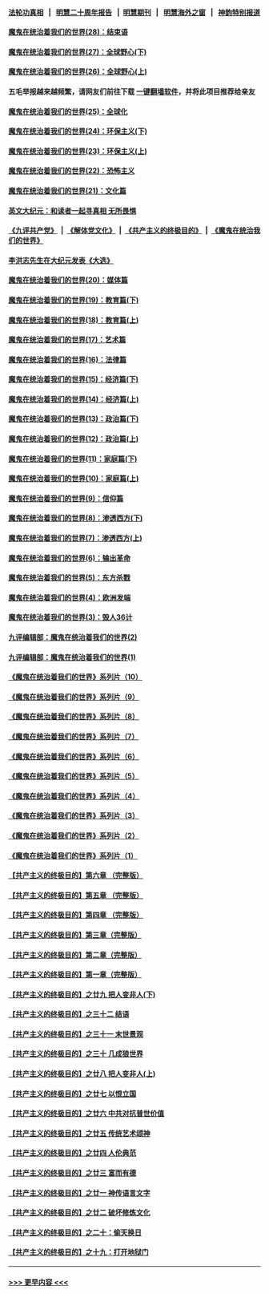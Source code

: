 #### [法轮功真相](https://github.com/gfw-breaker/truth/blob/master/README.md?t=0) &nbsp;&nbsp;|&nbsp;&nbsp; [明慧二十周年报告](https://github.com/gfw-breaker/mh-reports/blob/master/README.md?t=0) &nbsp;&nbsp;|&nbsp;&nbsp;[明慧期刊](https://github.com/gfw-breaker/mh-qikan) &nbsp;&nbsp;|&nbsp;&nbsp; [明慧海外之窗](https://github.com/gfw-breaker/mh-news/blob/master/README.md?t=0) &nbsp;&nbsp;|&nbsp;&nbsp; [神韵特别报道](https://github.com/gfw-breaker/mh-news/blob/master/shenyun.md?t=0)
#### [魔鬼在统治着我们的世界(28)：结束语](../pages/nsc422/n10936246.md?t=06120952) 
#### [魔鬼在统治着我们的世界(27)：全球野心(下)](../pages/nsc422/n10928319.md?t=06120952) 
#### [魔鬼在统治着我们的世界(26)：全球野心(上)](../pages/nsc422/n10900318.md?t=06120952) 
#### 五毛举报越来越频繁，请网友们前往下载 [一键翻墙软件](https://github.com/gfw-breaker/ssr-accounts)，并将此项目推荐给亲友
#### [魔鬼在统治着我们的世界(25)：全球化](../pages/nsc422/n10788205.md?t=06120952) 
#### [魔鬼在统治着我们的世界(24)：环保主义(下)](../pages/nsc422/n10695307.md?t=06120952) 
#### [魔鬼在统治着我们的世界(23)：环保主义(上)](../pages/nsc422/n10688613.md?t=06120952) 
#### [魔鬼在统治着我们的世界(22)：恐怖主义](../pages/nsc422/n10614727.md?t=06120952) 
#### [魔鬼在统治着我们的世界(21)：文化篇](../pages/nsc422/n10597706.md?t=06120952) 
#### [英文大纪元：和读者一起寻真相 无所畏惧](../pages/nsc422/n12542027.md?t=06120952) 
#### [《九评共产党》](https://github.com/begood0513/9ping.md/blob/master/README.md) &nbsp;|&nbsp; [《解体党文化》](../../../../jtdwh.md/blob/master/README.md)  &nbsp;|&nbsp; [《共产主义的终极目的》](../../../../gczydzjmd.md/blob/master/README.md) &nbsp;|&nbsp; [《魔鬼在统治我们的世界》](../../../../mgztzwmdsj.md/blob/master/README.md) 
#### [李洪志先生在大纪元发表《大选》](../pages/nsc422/n12534746.md?t=06120952) 
#### [魔鬼在统治着我们的世界(20)：媒体篇](../pages/nsc422/n10586579.md?t=06120952) 
#### [魔鬼在统治着我们的世界(19)：教育篇(下)](../pages/nsc422/n10564808.md?t=06120952) 
#### [魔鬼在统治着我们的世界(18)：教育篇(上)](../pages/nsc422/n10526970.md?t=06120952) 
#### [魔鬼在统治着我们的世界(17)：艺术篇](../pages/nsc422/n10499093.md?t=06120952) 
#### [魔鬼在统治着我们的世界(16)：法律篇](../pages/nsc422/n10485969.md?t=06120952) 
#### [魔鬼在统治着我们的世界(15)：经济篇(下)](../pages/nsc422/n10469975.md?t=06120952) 
#### [魔鬼在统治着我们的世界(14)：经济篇(上)](../pages/nsc422/n10457370.md?t=06120952) 
#### [魔鬼在统治着我们的世界(13)：政治篇(下)](../pages/nsc422/n10448270.md?t=06120952) 
#### [魔鬼在统治着我们的世界(12)：政治篇(上)](../pages/nsc422/n10444576.md?t=06120952) 
#### [魔鬼在统治着我们的世界(11)：家庭篇(下)](../pages/nsc422/n10440961.md?t=06120952) 
#### [魔鬼在统治着我们的世界(10)：家庭篇(上)](../pages/nsc422/n10435448.md?t=06120952) 
#### [魔鬼在统治着我们的世界(9)：信仰篇](../pages/nsc422/n10432159.md?t=06120952) 
#### [魔鬼在统治着我们的世界(8)：渗透西方(下)](../pages/nsc422/n10429603.md?t=06120952) 
#### [魔鬼在统治着我们的世界(7)：渗透西方(上)](../pages/nsc422/n10426013.md?t=06120952) 
#### [魔鬼在统治着我们的世界(6)：输出革命](../pages/nsc422/n10421536.md?t=06120952) 
#### [魔鬼在统治着我们的世界(5)：东方杀戮](../pages/nsc422/n10417707.md?t=06120952) 
#### [魔鬼在统治着我们的世界(4)：欧洲发端](../pages/nsc422/n10414890.md?t=06120952) 
#### [魔鬼在统治着我们的世界(3)：毁人36计](../pages/nsc422/n10411583.md?t=06120952) 
#### [九评编辑部：魔鬼在统治着我们的世界(2)](../pages/nsc422/n10410036.md?t=06120952) 
#### [九评编辑部：魔鬼在统治着我们的世界(1)](../pages/nsc422/n10406825.md?t=06120952) 
#### [《魔鬼在统治着我们的世界》系列片（10）](../pages/nsc422/n12292670.md?t=06120952) 
#### [《魔鬼在统治着我们的世界》系列片（9）](../pages/nsc422/n12290859.md?t=06120952) 
#### [《魔鬼在统治着我们的世界》系列片（8）](../pages/nsc422/n12287445.md?t=06120952) 
#### [《魔鬼在统治着我们的世界》系列片（7）](../pages/nsc422/n12283425.md?t=06120952) 
#### [《魔鬼在统治着我们的世界》系列片（6）](../pages/nsc422/n12282314.md?t=06120952) 
#### [《魔鬼在统治着我们的世界》系列片（5）](../pages/nsc422/n12281419.md?t=06120952) 
#### [《魔鬼在统治着我们的世界》系列片（4）](../pages/nsc422/n12274024.md?t=06120952) 
#### [《魔鬼在统治着我们的世界》系列片（3）](../pages/nsc422/n12271322.md?t=06120952) 
#### [《魔鬼在统治着我们的世界》系列片（2）](../pages/nsc422/n12269049.md?t=06120952) 
#### [《魔鬼在统治着我们的世界》系列片（1）](../pages/nsc422/n12267575.md?t=06120952) 
#### [【共产主义的终极目的】第六章 （完整版）](../pages/nsc422/n11428913.md?t=06120952) 
#### [【共产主义的终极目的】第五章 （完整版）](../pages/nsc422/n11428912.md?t=06120952) 
#### [【共产主义的终极目的】第四章 （完整版）](../pages/nsc422/n11428907.md?t=06120952) 
#### [【共产主义的终极目的】第三章（完整版）](../pages/nsc422/n11428848.md?t=06120952) 
#### [【共产主义的终极目的】第二章（完整版）](../pages/nsc422/n11428831.md?t=06120952) 
#### [【共产主义的终极目的】第一章（完整版）](../pages/nsc422/n11417651.md?t=06120952) 
#### [【共产主义的终极目的】之廿九 把人变非人(下)](../pages/nsc422/n11344140.md?t=06120952) 
#### [【共产主义的终极目的】之三十二 结语](../pages/nsc422/n11360535.md?t=06120952) 
#### [【共产主义的终极目的】之三十一 末世景观](../pages/nsc422/n11351129.md?t=06120952) 
#### [【共产主义的终极目的】之三十 几成狼世界](../pages/nsc422/n11348280.md?t=06120952) 
#### [【共产主义的终极目的】之廿八 把人变非人(上)](../pages/nsc422/n11340492.md?t=06120952) 
#### [【共产主义的终极目的】之廿七 以恨立国](../pages/nsc422/n11336944.md?t=06120952) 
#### [【共产主义的终极目的】之廿六 中共对抗普世价值](../pages/nsc422/n11324785.md?t=06120952) 
#### [【共产主义的终极目的】之廿五 传统艺术颂神](../pages/nsc422/n11296396.md?t=06120952) 
#### [【共产主义的终极目的】之廿四 人伦典范](../pages/nsc422/n11296397.md?t=06120952) 
#### [【共产主义的终极目的】之廿三 富而有德](../pages/nsc422/n11283598.md?t=06120952) 
#### [【共产主义的终极目的】之廿一 神传语言文字](../pages/nsc422/n11263265.md?t=06120952) 
#### [【共产主义的终极目的】之廿二 破坏修炼文化](../pages/nsc422/n11245728.md?t=06120952) 
#### [【共产主义的终极目的】之二十：偷天换日](../pages/nsc422/n11238846.md?t=06120952) 
#### [【共产主义的终极目的】之十九：打开地狱门](../pages/nsc422/n11206376.md?t=06120952) 

----
#### [ >>> 更早内容 <<< ](../indexes/nsc422-earlier.md)
